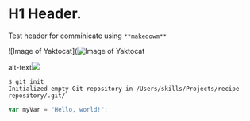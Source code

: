 #  H1 Header.

Test header for comminicate using `**makedowm**`

![Image of Yaktocat](![Image of Yaktocat](https://octodex.github.com/images/yaktocat.png)

alt-text![](https://img-blog.csdnimg.cn/20200613084139925.png?x-oss-process=image/watermark,type_ZmFuZ3poZW5naGVpdGk,shadow_10,text_aHR0cHM6Ly9ibG9nLmNzZG4ubmV0L3NlY3JldHN0YXJseXA=,size_5,color_FFFFFF,t_30)



```
$ git init
Initialized empty Git repository in /Users/skills/Projects/recipe-repository/.git/
```

``` javascript
var myVar = "Hello, world!";
```

